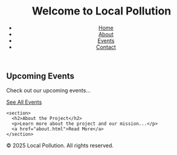 <!DOCTYPE html>
<html lang="en">
<head>
  <meta charset="UTF-8">
  <meta name="viewport" content="width=device-width, initial-scale=1.0">
  <title>Local Pollution</title>
  <link rel="stylesheet" href="assets/css/style.css">
</head>
<body>
  <header>
    <h1>Welcome to Local Pollution</h1>
    <nav>
      <ul>
        <li><a href="index.html">Home</a></li>
        <li><a href="about.html">About</a></li>
        <li><a href="events.html">Events</a></li>
        <li><a href="contact.html">Contact</a></li>
      </ul>
    </nav>
  </header>

  <main>
    <section>
      <h2>Upcoming Events</h2>
      <p>Check out our upcoming events...</p>
      <a href="events.html">See All Events</a>
    </section>

    <section>
      <h2>About the Project</h2>
      <p>Learn more about the project and our mission...</p>
      <a href="about.html">Read More</a>
    </section>
  </main>

  <footer>
    <p>&copy; 2025 Local Pollution. All rights reserved.</p>
  </footer>
</body>
</html>
